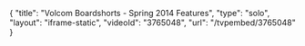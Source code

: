 {
    "title": "Volcom Boardshorts - Spring 2014 Features",
    "type": "solo",
    "layout": "iframe-static",
    "videoId": "3765048",
    "url": "\/tvpembed\/3765048"
}